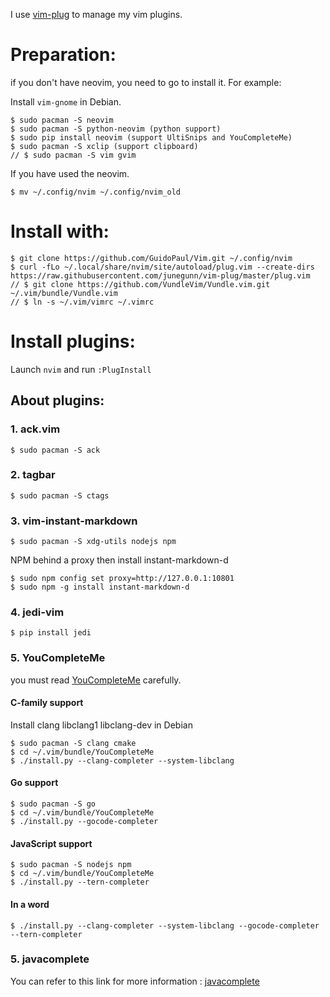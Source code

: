 I use [vim-plug]( https://github.com/junegunn/vim-plug ) to manage my vim plugins.

# Preparation:
if you don't have neovim, you need to go to install it. For example:

Install `vim-gnome` in Debian.

    $ sudo pacman -S neovim
    $ sudo pacman -S python-neovim (python support)
    $ sudo pip install neovim (support UltiSnips and YouCompleteMe)
    $ sudo pacman -S xclip (support clipboard)
    // $ sudo pacman -S vim gvim

If you have used the neovim.

	$ mv ~/.config/nvim ~/.config/nvim_old

# Install with:

	$ git clone https://github.com/GuidoPaul/Vim.git ~/.config/nvim
	$ curl -fLo ~/.local/share/nvim/site/autoload/plug.vim --create-dirs https://raw.githubusercontent.com/junegunn/vim-plug/master/plug.vim
    // $ git clone https://github.com/VundleVim/Vundle.vim.git ~/.vim/bundle/Vundle.vim
	// $ ln -s ~/.vim/vimrc ~/.vimrc

# Install plugins:

Launch `nvim` and run `:PlugInstall`

## About plugins:

### 1. ack.vim

    $ sudo pacman -S ack

### 2. tagbar

    $ sudo pacman -S ctags


### 3. vim-instant-markdown

    $ sudo pacman -S xdg-utils nodejs npm

NPM behind a proxy then install instant-markdown-d

    $ sudo npm config set proxy=http://127.0.0.1:10801
    $ sudo npm -g install instant-markdown-d

### 4. jedi-vim

    $ pip install jedi

### 5. YouCompleteMe

you must read [YouCompleteMe](https://github.com/Valloric/YouCompleteMe) carefully.

#### C-family support

Install clang libclang1 libclang-dev in Debian

    $ sudo pacman -S clang cmake
    $ cd ~/.vim/bundle/YouCompleteMe
    $ ./install.py --clang-completer --system-libclang

#### Go support

    $ sudo pacman -S go
    $ cd ~/.vim/bundle/YouCompleteMe
    $ ./install.py --gocode-completer

#### JavaScript support

    $ sudo pacman -S nodejs npm
    $ cd ~/.vim/bundle/YouCompleteMe
    $ ./install.py --tern-completer

#### In a word

    $ ./install.py --clang-completer --system-libclang --gocode-completer --tern-completer

### 5. javacomplete
You can refer to this link for more information : [javacomplete](https://github.com/vim-scripts/javacomplete)

